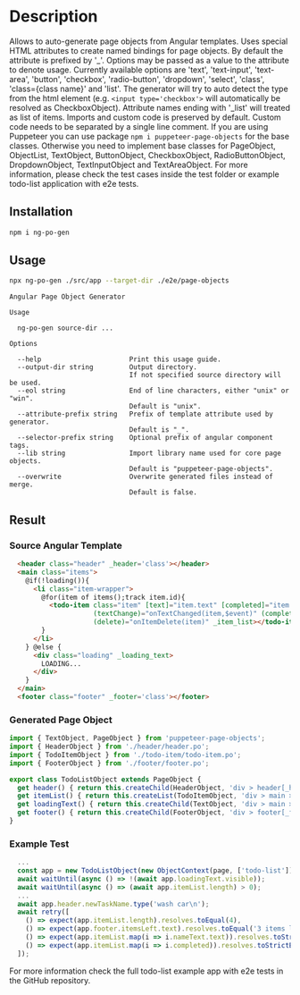 # Description

Allows to auto-generate page objects from Angular templates.
Uses special HTML attributes to create named bindings for page objects.
By default the attribute is prefixed by '_'.
Options may be passed as a value to the attribute to denote usage.
Currently available options are 'text', 'text-input', 'text-area', 'button', 'checkbox', 'radio-button', 'dropdown', 'select', 'class', 'class={class name}' and 'list'.
The generator will try to auto detect the type from the html element (e.g. `<input type='checkbox'>` will automatically be resolved as CheckboxObject).
Attribute names ending with '_list' will treated as list of items.
Imports and custom code is preserved by default. 
Custom code needs to be separated by a single line comment.
If you are using Puppeteer you can use package `npm i puppeteer-page-objects` for the base classes. 
Otherwise you need to implement base classes for PageObject, ObjectList, TextObject, ButtonObject, CheckboxObject, RadioButtonObject, DropdownObject, TextInputObject and TextAreaObject.
For more information, please check the test cases inside the test folder or example todo-list application with e2e tests.

## Installation

```bash
npm i ng-po-gen
```

## Usage

```bash
npx ng-po-gen ./src/app --target-dir ./e2e/page-objects
```
```
Angular Page Object Generator

Usage

  ng-po-gen source-dir ...

Options

  --help                      Print this usage guide.
  --output-dir string         Output directory.
                              If not specified source directory will be used.
  --eol string                End of line characters, either "unix" or "win".
                              Default is "unix".
  --attribute-prefix string   Prefix of template attribute used by generator.
                              Default is "_".
  --selector-prefix string    Optional prefix of angular component tags.
  --lib string                Import library name used for core page objects.
                              Default is "puppeteer-page-objects".
  --overwrite                 Overwrite generated files instead of merge.
                              Default is false.

```

## Result

### Source Angular Template
```html
  <header class="header" _header='class'></header>
  <main class="items">
    @if(!loading()){
      <li class="item-wrapper">
        @for(item of items();track item.id){
          <todo-item class="item" [text]="item.text" [completed]="item.completed" 
                     (textChange)="onTextChanged(item,$event)" (completedChange)="onCompletedChanged(item,$event)" 
                     (delete)="onItemDelete(item)" _item_list></todo-item>
        }
      </li>
    } @else {
      <div class="loading" _loading_text>
        LOADING...
      </div>
    }
  </main>
  <footer class="footer" _footer='class'></footer>
```

### Generated Page Object
```typescript
import { TextObject, PageObject } from 'puppeteer-page-objects';
import { HeaderObject } from './header/header.po';
import { TodoItemObject } from './todo-item/todo-item.po';
import { FooterObject } from './footer/footer.po';

export class TodoListObject extends PageObject {
  get header() { return this.createChild(HeaderObject, 'div > header[_header]'); }
  get itemList() { return this.createList(TodoItemObject, 'div > main > li > todo-item[_item_list]'); }
  get loadingText() { return this.createChild(TextObject, 'div > main > div[_loading_text]'); }
  get footer() { return this.createChild(FooterObject, 'div > footer[_footer]'); }
}
```

### Example Test
```typescript
  ...
  const app = new TodoListObject(new ObjectContext(page, ['todo-list']));
  await waitUntil(async () => !(await app.loadingText.visible));
  await waitUntil(async () => (await app.itemList.length) > 0);
  ...
  await app.header.newTaskName.type('wash car\n');
  await retry([
    () => expect(app.itemList.length).resolves.toEqual(4),
    () => expect(app.footer.itemsLeft.text).resolves.toEqual('3 items left'),
    () => expect(app.itemList.map(i => i.nameText.text)).resolves.toStrictEqual(['buy bannanas', 'do laundry', 'order new sofa', 'wash car']),
    () => expect(app.itemList.map(i => i.completed)).resolves.toStrictEqual([false, true, false, false]),
  ]);
```

For more information check the full todo-list example app with e2e tests in the GitHub repository.
